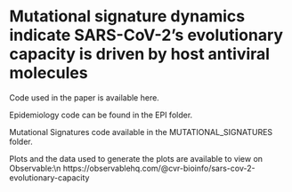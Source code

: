 # Mutational signature dynamics indicate SARS-CoV-2’s evolutionary capacity is driven by host antiviral molecules
<p>Code used in the paper is available here.</p>
<p>Epidemiology code can be found in the EPI folder.</p>
<p>Mutational Signatures code available in the MUTATIONAL_SIGNATURES folder.</p>
<p>Plots and the data used to generate the plots are available to view on Observable:\n https://observablehq.com/@cvr-bioinfo/sars-cov-2-evolutionary-capacity</p>
